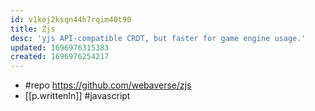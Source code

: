 ```yaml
---
id: v1kej2ksqn44h7rqim40t90
title: Zjs
desc: 'yjs API-compatible CRDT, but faster for game engine usage.'
updated: 1696976315383
created: 1696976254217
---
```


- #repo https://github.com/webaverse/zjs
- [[p.writtenIn]] #javascript